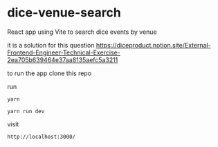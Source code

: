 # dice-venue-search
React app using Vite to search dice events by venue

it is a solution for this question https://diceproduct.notion.site/External-Frontend-Engineer-Technical-Exercise-2ea705b639464e37aa8135aefc5a3211

to run the app clone this repo

run

`yarn`

`yarn run dev`

visit 

`http://localhost:3000/`
